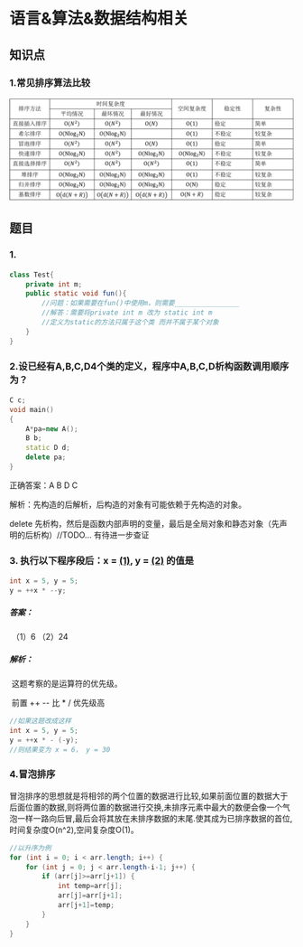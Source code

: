 # 语言&算法&数据结构相关

## 知识点

### 1.常见排序算法比较

![常见排序算法性能比较](../imgs/常见排序算法性能比较.png)

## 题目

### 1.

```java
class Test{
    private int m;
    public static void fun(){
        //问题：如果需要在fun()中使用m，则需要________________
        //解答：需要将private int m 改为 static int m
        //定义为static的方法只属于这个类 而并不属于某个对象
    }
}
```

### 2.设已经有A,B,C,D4个类的定义，程序中A,B,C,D析构函数调用顺序为？

```c++
C c;
void main()
{
    A*pa=new A();
    B b;
    static D d;
    delete pa;
} 
```

正确答案：A B D C

解析：先构造的后解析，后构造的对象有可能依赖于先构造的对象。

delete 先析构，然后是函数内部声明的变量，最后是全局对象和静态对象（先声明的后析构）//TODO... 有待进一步查证

### 3. 执行以下程序段后：x = <u>(1)</u>, y = <u>(2)</u> 的值是

```java
int x = 5, y = 5;
y = ++x * --y;
```

##### 答案：

​	（1）6 （2）24

##### 解析：

​	这题考察的是运算符的优先级。

​	前置 ++ -- 比 * / 优先级高

```java
//如果这题改成这样
int x = 5, y = 5;
y = ++x * - (-y);
//则结果变为 x = 6， y = 30
```

### 4.冒泡排序

​		冒泡排序的思想就是将相邻的两个位置的数据进行比较,如果前面位置的数据大于后面位置的数据,则将两位置的数据进行交换,未排序元素中最大的数便会像一个气泡一样一路向后冒,最后会将其放在未排序数据的末尾.使其成为已排序数据的首位,时间复杂度O(n^2),空间复杂度O(1)。

```java
//以升序为例
for (int i = 0; i < arr.length; i++) {
    for (int j = 0; j < arr.length-i-1; j++) {
        if (arr[j]>=arr[j+1]) {
            int temp=arr[j];
            arr[j]=arr[j+1];
            arr[j+1]=temp;
        }
    }
}
```



